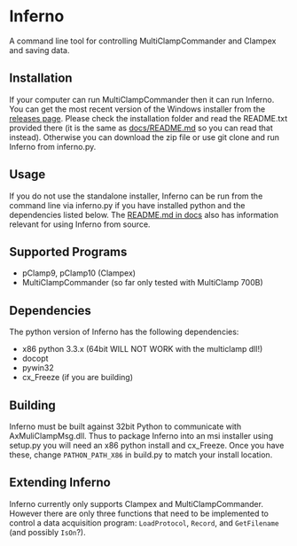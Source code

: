 Inferno
=======
A command line tool for controlling MultiClampCommander and Clampex and saving data.

Installation
------------
If your computer can run MultiClampCommander then it can run Inferno.
You can get the most recent version of the Windows installer from the
[releases page](https://github.com/tgbugs/inferno/releases).
Please check the installation folder and read the README.txt provided there
(it is the same as [docs/README.md](docs/README.md) so you can read that
instead). Otherwise you can download the zip file or use git clone and
run Inferno from inferno.py.

Usage
-----
If you do not use the standalone installer, Inferno can be run from the command
line via inferno.py if you have installed python and the dependencies listed
below. The [README.md in docs](docs/README.md) also has information relevant
for using Inferno from source.

Supported Programs
------------------
* pClamp9, pClamp10 (Clampex)
* MultiClampCommander (so far only tested with MultiClamp 700B)

Dependencies
------------
The python version of Inferno has the following dependencies:
* x86 python 3.3.x (64bit WILL NOT WORK with the multiclamp dll!)
* docopt
* pywin32
* cx_Freeze (if you are building)

Building
--------
Inferno must be built against 32bit Python to communicate with AxMuliClampMsg.dll.
Thus to package Inferno into an msi installer using setup.py you will need an x86
python install and cx_Freeze. Once you have these, change `PATHON_PATH_X86` in build.py
to match your install location.

Extending Inferno
-----------------
Inferno currently only supports Clampex and MultiClampCommander. However there
are only three functions that need to be implemented to control a data acquisition
program: `LoadProtocol`, `Record`, and `GetFilename` (and possibly `IsOn`?).
